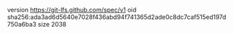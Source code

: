 version https://git-lfs.github.com/spec/v1
oid sha256:ada3ad6d5640e7028f436abd94f741365d2ade0c8dc7caf515ed197d750a6ba3
size 2038

